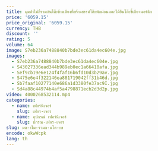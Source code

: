 ```yaml
---
title: มุมต่ําไม่กี่รวมกันโต๊ะข้างเตียงที่สร้างสรรค์โต๊ะพักผ่อนดอกไม้ยืนโต๊ะขี้เกียจนอร์ดิก
price: '6059.15'
price_original: '6059.15'
currency: THB
discount: ''
rating: 5
volume: 64
image: S7eb236a7488840b7bde3ec61da4ec604e.jpg
images:
  - S7eb236a7488840b7bde3ec61da4ec604e.jpg
  - S43027336ead344b989eb0ec1a66410afa.jpg
  - Sef9cb19e6e124f4faf16b6fd10d3b29av.jpg
  - S475e6e4f322146ea881719042ff31b46d.jpg
  - Sb7faaf10277140e686a1d3380fe37ac9I.jpg
  - Sd4a88c44974b4af5a4798871ecb2d3d2p.jpg
video: 4000268532114.mp4
categories:
  - name: เฟอร์นิเจอร์
    slug: เฟอร-เจอร
  - name: อุปกรณ์ เฟอร์นิเจอร์
    slug: ปกรณ-เฟอร-เจอร
slug: มต-าไม-รวมก-นโต-ะข
encode: okwWcpk
lang: th
---
```

  